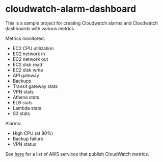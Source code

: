 # cloudwatch-alarm-dashboard

This is a sample project for creating Cloudwatch alarms and Cloudwatch dashboards with various metrics

Metrics monitored:

* EC2 CPU utilization
* EC2 network in
* EC2 network out
* EC2 disk read
* EC2 disk write
* API gateway
* Backups
* Transit gateway stats
* VPN stats
* Athena stats
* ELB stats
* Lambda stats
* S3 stats

Alarms:

* High CPU (at 80%)
* Backup failure
* VPN status

See [here](https://docs.aws.amazon.com/AmazonCloudWatch/latest/monitoring/aws-services-cloudwatch-metrics.html) for a list of AWS services that publish CloudWatch metrics.